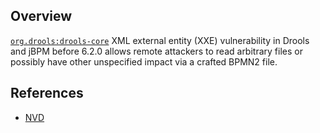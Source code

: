 ## Overview
[`org.drools:drools-core`](http://search.maven.org/#search%7Cga%7C1%7Ca%3A%22drools-core%22)
XML external entity (XXE) vulnerability in Drools and jBPM before 6.2.0 allows remote attackers to read arbitrary files or possibly have other unspecified impact via a crafted BPMN2 file.

## References
- [NVD](https://web.nvd.nist.gov/view/vuln/detail?vulnId=CVE-2014-8125)